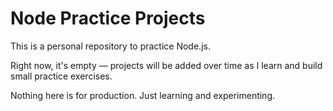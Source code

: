 # Node Practice Projects

This is a personal repository to practice Node.js.

Right now, it's empty — projects will be added over time as I learn and build small practice exercises.

Nothing here is for production. Just learning and experimenting.
